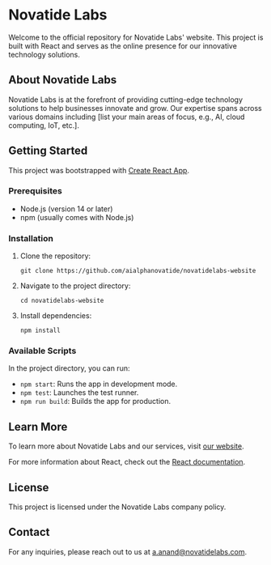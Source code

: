 # Novatide Labs

Welcome to the official repository for Novatide Labs' website. This project is built with React and serves as the online presence for our innovative technology solutions.

## About Novatide Labs

Novatide Labs is at the forefront of providing cutting-edge technology solutions to help businesses innovate and grow. Our expertise spans across various domains including [list your main areas of focus, e.g., AI, cloud computing, IoT, etc.].

## Getting Started

This project was bootstrapped with [Create React App](https://github.com/facebook/create-react-app).

### Prerequisites

- Node.js (version 14 or later)
- npm (usually comes with Node.js)

### Installation

1. Clone the repository:
   ```
   git clone https://github.com/aialphanovatide/novatidelabs-website
   ```
2. Navigate to the project directory:
   ```
   cd novatidelabs-website
   ```
3. Install dependencies:
   ```
   npm install
   ```

### Available Scripts

In the project directory, you can run:

- `npm start`: Runs the app in development mode.
- `npm test`: Launches the test runner.
- `npm run build`: Builds the app for production.

## Learn More

To learn more about Novatide Labs and our services, visit [our website](https://novatidelabs.com).

For more information about React, check out the [React documentation](https://reactjs.org/).

## License

This project is licensed under the Novatide Labs company policy.

## Contact

For any inquiries, please reach out to us at a.anand@novatidelabs.com.
